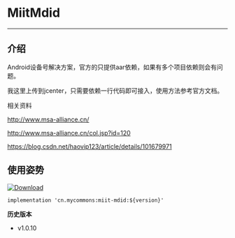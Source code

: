 # MiitMdid

---

## 介绍

Android设备号解决方案，官方的只提供aar依赖，如果有多个项目依赖则会有问题。

我这里上传到jcenter，只需要依赖一行代码即可接入，使用方法参考官方文档。

相关资料

http://www.msa-alliance.cn/

http://www.msa-alliance.cn/col.jsp?id=120

https://blog.csdn.net/haovip123/article/details/101679971

## 使用姿势

[ ![Download](https://api.bintray.com/packages/liushuixiaoxia/maven/miit-mdid/images/download.svg?version=1.0.10) ](https://bintray.com/liushuixiaoxia/maven/miit-mdid/1.0.10/link)

```
implementation 'cn.mycommons:miit-mdid:${version}'
```

**历史版本**

* v1.0.10